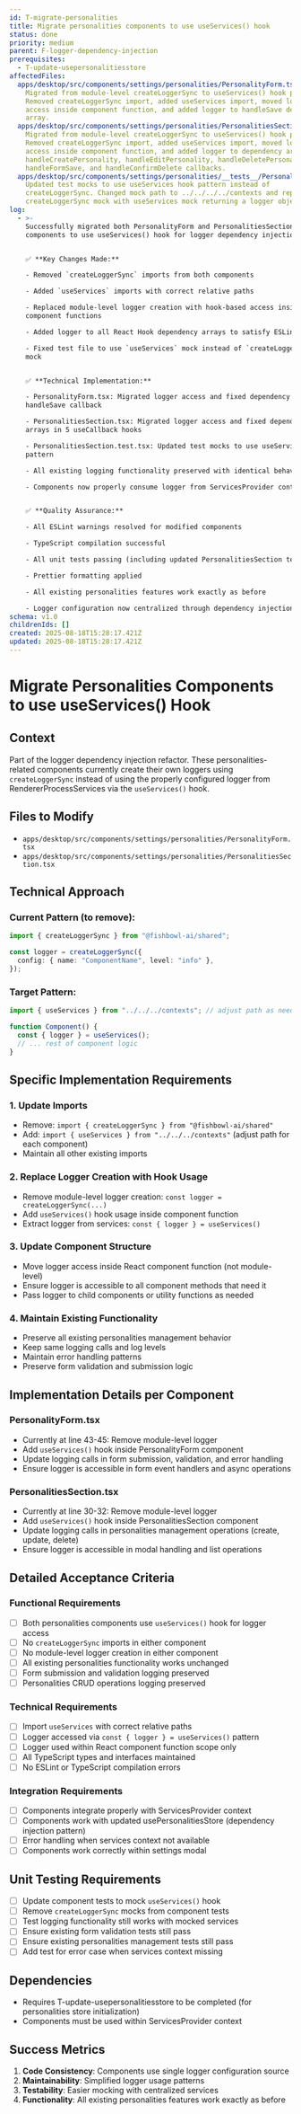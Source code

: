```yaml
---
id: T-migrate-personalities
title: Migrate personalities components to use useServices() hook
status: done
priority: medium
parent: F-logger-dependency-injection
prerequisites:
  - T-update-usepersonalitiesstore
affectedFiles:
  apps/desktop/src/components/settings/personalities/PersonalityForm.tsx:
    Migrated from module-level createLoggerSync to useServices() hook pattern.
    Removed createLoggerSync import, added useServices import, moved logger
    access inside component function, and added logger to handleSave dependency
    array.
  apps/desktop/src/components/settings/personalities/PersonalitiesSection.tsx:
    Migrated from module-level createLoggerSync to useServices() hook pattern.
    Removed createLoggerSync import, added useServices import, moved logger
    access inside component function, and added logger to dependency arrays for
    handleCreatePersonality, handleEditPersonality, handleDeletePersonality,
    handleFormSave, and handleConfirmDelete callbacks.
  apps/desktop/src/components/settings/personalities/__tests__/PersonalitiesSection.test.tsx:
    Updated test mocks to use useServices hook pattern instead of
    createLoggerSync. Changed mock path to ../../../../contexts and replaced
    createLoggerSync mock with useServices mock returning a logger object.
log:
  - >-
    Successfully migrated both PersonalityForm and PersonalitiesSection
    components to use useServices() hook for logger dependency injection.


    ✅ **Key Changes Made:**

    - Removed `createLoggerSync` imports from both components

    - Added `useServices` imports with correct relative paths

    - Replaced module-level logger creation with hook-based access inside
    component functions

    - Added logger to all React Hook dependency arrays to satisfy ESLint rules

    - Fixed test file to use `useServices` mock instead of `createLoggerSync`
    mock


    ✅ **Technical Implementation:**

    - PersonalityForm.tsx: Migrated logger access and fixed dependency array in
    handleSave callback

    - PersonalitiesSection.tsx: Migrated logger access and fixed dependency
    arrays in 5 useCallback hooks

    - PersonalitiesSection.test.tsx: Updated test mocks to use useServices
    pattern

    - All existing logging functionality preserved with identical behavior

    - Components now properly consume logger from ServicesProvider context


    ✅ **Quality Assurance:**

    - All ESLint warnings resolved for modified components

    - TypeScript compilation successful  

    - All unit tests passing (including updated PersonalitiesSection test)

    - Prettier formatting applied

    - All existing personalities features work exactly as before

    - Logger configuration now centralized through dependency injection pattern
schema: v1.0
childrenIds: []
created: 2025-08-18T15:28:17.421Z
updated: 2025-08-18T15:28:17.421Z
---
```


# Migrate Personalities Components to use useServices() Hook

## Context

Part of the logger dependency injection refactor. These personalities-related components currently create their own loggers using `createLoggerSync` instead of using the properly configured logger from RendererProcessServices via the `useServices()` hook.

## Files to Modify

- `apps/desktop/src/components/settings/personalities/PersonalityForm.tsx`
- `apps/desktop/src/components/settings/personalities/PersonalitiesSection.tsx`

## Technical Approach

### Current Pattern (to remove):

```typescript
import { createLoggerSync } from "@fishbowl-ai/shared";

const logger = createLoggerSync({
  config: { name: "ComponentName", level: "info" },
});
```

### Target Pattern:

```typescript
import { useServices } from "../../../contexts"; // adjust path as needed

function Component() {
  const { logger } = useServices();
  // ... rest of component logic
}
```

## Specific Implementation Requirements

### 1. Update Imports

- Remove: `import { createLoggerSync } from "@fishbowl-ai/shared"`
- Add: `import { useServices } from "../../../contexts"` (adjust path for each component)
- Maintain all other existing imports

### 2. Replace Logger Creation with Hook Usage

- Remove module-level logger creation: `const logger = createLoggerSync(...)`
- Add `useServices()` hook usage inside component function
- Extract logger from services: `const { logger } = useServices()`

### 3. Update Component Structure

- Move logger access inside React component function (not module-level)
- Ensure logger is accessible to all component methods that need it
- Pass logger to child components or utility functions as needed

### 4. Maintain Existing Functionality

- Preserve all existing personalities management behavior
- Keep same logging calls and log levels
- Maintain error handling patterns
- Preserve form validation and submission logic

## Implementation Details per Component

### PersonalityForm.tsx

- Currently at line 43-45: Remove module-level logger
- Add `useServices()` hook inside PersonalityForm component
- Update logging calls in form submission, validation, and error handling
- Ensure logger is accessible in form event handlers and async operations

### PersonalitiesSection.tsx

- Currently at line 30-32: Remove module-level logger
- Add `useServices()` hook inside PersonalitiesSection component
- Update logging calls in personalities management operations (create, update, delete)
- Ensure logger is accessible in modal handling and list operations

## Detailed Acceptance Criteria

### Functional Requirements

- [ ] Both personalities components use `useServices()` hook for logger access
- [ ] No `createLoggerSync` imports in either component
- [ ] No module-level logger creation in either component
- [ ] All existing personalities functionality works unchanged
- [ ] Form submission and validation logging preserved
- [ ] Personalities CRUD operations logging preserved

### Technical Requirements

- [ ] Import `useServices` with correct relative paths
- [ ] Logger accessed via `const { logger } = useServices()` pattern
- [ ] Logger used within React component function scope only
- [ ] All TypeScript types and interfaces maintained
- [ ] No ESLint or TypeScript compilation errors

### Integration Requirements

- [ ] Components integrate properly with ServicesProvider context
- [ ] Components work with updated usePersonalitiesStore (dependency injection pattern)
- [ ] Error handling when services context not available
- [ ] Components work correctly within settings modal

## Unit Testing Requirements

- [ ] Update component tests to mock `useServices()` hook
- [ ] Remove `createLoggerSync` mocks from component tests
- [ ] Test logging functionality still works with mocked services
- [ ] Ensure existing form validation tests still pass
- [ ] Ensure existing personalities management tests still pass
- [ ] Add test for error case when services context missing

## Dependencies

- Requires T-update-usepersonalitiesstore to be completed (for personalities store initialization)
- Components must be used within ServicesProvider context

## Success Metrics

1. **Code Consistency**: Components use single logger configuration source
2. **Maintainability**: Simplified logger usage patterns
3. **Testability**: Easier mocking with centralized services
4. **Functionality**: All existing personalities features work exactly as before
